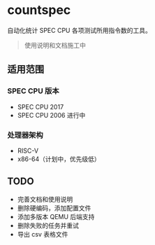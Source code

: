 # countspec

自动化统计 SPEC CPU 各项测试所用指令数的工具。

> 使用说明和文档施工中

## 适用范围

### SPEC CPU 版本

- SPEC CPU 2017
- SPEC CPU 2006 进行中

### 处理器架构

- RISC-V
- x86-64（计划中，优先级低）

## TODO

- 完善文档和使用说明
- 删除硬编码，添加配置文件
- 添加多版本 QEMU 后端支持
- 删除失败的任务并重试
- 导出 csv 表格文件